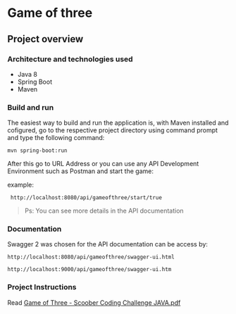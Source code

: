 # Game of three


## Project overview

### Architecture and technologies used

- Java 8
- Spring Boot
- Maven

### Build and run

The easiest way to build and run the application is, with Maven installed and cofigured, go to the respective project directory using command prompt and type 
the following command:

```shellscript
mvn spring-boot:run
```

After this go to URL Address or you can use any API Development Environment such as Postman and start the game:

example:
```
 http://localhost:8080/api/gameofthree/start/true
 ```
 > Ps: You can see more details in the API documentation

### Documentation

Swagger 2 was chosen for the API documentation can be access by:

```url service one
http://localhost:8080/api/gameofthree/swagger-ui.html
```

```url service otwo
http://localhost:9000/api/gameofthree/swagger-ui.htm
```

### Project Instructions

Read [Game of Three - Scoober Coding Challenge JAVA.pdf](Game%20of%20Three%20-%20Scoober%20Coding%20Challenge%20JAVA.pdf)

